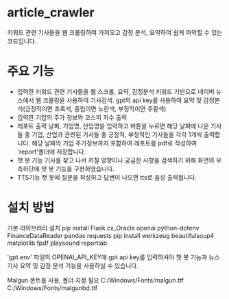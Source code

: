 # article_crawler
키워드 관련 기사들을 웹 크롤링하여 가져오고 감정 분석, 요약하여 쉽게 파악할 수 있는 코드입니다.

# 주요 기능
* 입력한 키워드 관련 기사들을 웹 스크롤, 요약, 감정분석
  키워드 기반으로 네이버 뉴스에서 웹 크롤링을 사용하여 기사검색. gpt의 api key를 사용하여 요약 및 감정분석(긍정적이면 초록색, 중립이면 노란색, 부정적이면 주황색)
* 입력한 기업의 주가 정보와 코스피 지수 출력
* 레포트 출력
  날짜, 기업명, 산업명을 입력하고 버튼을 누르면 해당 날짜에 나온 기사들 중 기업, 산업과 관련된 기사들 중 긍정적, 부정적인 기사들을 각각 1개씩 출력합니다. 해당 날짜의 기업 주가정보까지 포함하여 레포트를 pdf로 작성하여 'report'폴더에 저장합니다.
* 챗 봇 기능
  기사를 찾고 나서 끼칠 영향이나 궁금한 사항을 검색하기 위해 화면의 우측하단에 챗 봇 기능을 구현하였습니다.
* TTS기능
  챗 봇에 질문을 작성하고 답변이 나오면 tts로 음성 출력됩니다.

# 설치 방법
기본 라이브러리 설치
pip install Flask cx_Oracle openai python-dotenv FinanceDataReader pandas requests
pip install werkzeug beautifulsoup4 matplotlib fpdf playsound reportlab

'gpt.env' 파일의 OPENAI_API_KEY에 gpt api key를 입력하셔야 챗 봇 기능과 뉴스 기사 요약 및 감정 분석 기능을 사용하실 수 있습니다.

Malgun 폰트를 사용, 폴더 지정 필요
C:/Windows/Fonts/malgun.ttf
C:/Windows/Fonts/malgunbd.ttf
